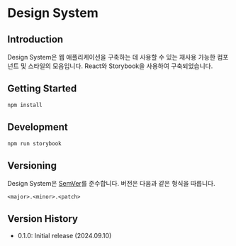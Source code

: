 # Design System

## Introduction
Design System은 웹 애플리케이션을 구축하는 데 사용할 수 있는 재사용 가능한 컴포넌트 및 스타일의 모음입니다. React와 Storybook을 사용하여 구축되었습니다. 

## Getting Started
```bash
npm install
```

## Development
```bash
npm run storybook
```

## Versioning
Design System은 [SemVer](http://semver.org/)를 준수합니다. 버전은 다음과 같은 형식을 따릅니다.
```
<major>.<minor>.<patch>
```

## Version History
- 0.1.0: Initial release (2024.09.10)
